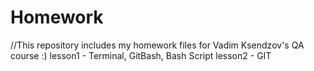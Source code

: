 # Homework
//This repository includes my homework files for Vadim Ksendzov's QA course :)
lesson1 - Terminal, GitBash, Bash Script
lesson2 - GIT
